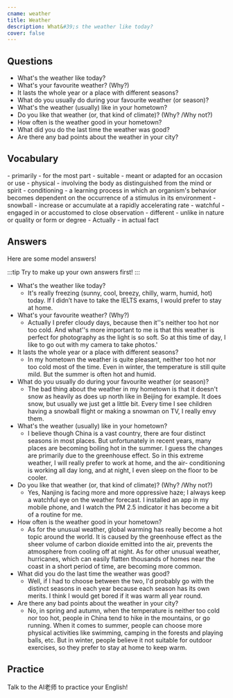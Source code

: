 ```yaml
---
cname: weather
title: Weather
description: What&#39;s the weather like today?
cover: false
---
```

<banner></banner>

## Questions

- What&#39;s the weather like today?
- What&#39;s your favourite weather? (Why?)
- It lasts the whole year or a place with different seasons?
- What do you usually do during your favourite weather (or season)?
- What&#39;s the weather (usually) like in your hometown?
- Do you like that weather (or, that kind of climate)? (Why? &#x2F;Why not?)
- How often is the weather good in your hometown?
- What did you do the last time the weather was good?
- Are there any bad points about the weather in your city?

## Vocabulary

<vocab-list>
- primarily
  - for the most part
- suitable
  - meant or adapted for an occasion or use
- physical
  - involving the body as distinguished from the mind or spirit
- conditioning
  - a learning process in which an organism&#39;s behavior becomes dependent on the occurrence of a stimulus in its environment  
- snowball
  - increase or accumulate at a rapidly accelerating rate  
- watchful
  - engaged in or accustomed to close observation
- different
  - unlike in nature or quality or form or degree
- Actually
  - in actual fact

<!-- blank -->

</vocab-list>

## Answers
Here are some model answers!

:::tip
Try to make up your own answers first!
:::

- What&#39;s the weather like today?
  - It&#39;s really freezing (sunny, cool, breezy, chilly, warm, humid, hot) today. If I didn’t have to take the IELTS exams, I would prefer to stay at home.
- What&#39;s your favourite weather? (Why?)
  - Actually I prefer cloudy days, because then it&#39;&#39;s neither too hot nor too cold. And what&#39;&#39;s more important to me is that this weather is perfect for photography as the light is so soft. So at this time of day, I like to go out with my camera to take photos.&#39;
- It lasts the whole year or a place with different seasons?
  - In my hometown the weather is quite pleasant, neither too hot nor too cold most of the time. Even in winter, the temperature is still quite mild. But the summer is often hot and humid.
- What do you usually do during your favourite weather (or season)?
  - The bad thing about the weather in my hometown is that it doesn&#39;t snow as heavily as does up north like in Beijing for example. It does snow, but usually we just get a little bit. Every time I see children having a snowball flight or making a snowman on TV, I really envy them.
- What&#39;s the weather (usually) like in your hometown?
  - I believe though China is a vast country, there are four distinct seasons in most places. But unfortunately in recent years, many places are becoming boiling hot in the summer. I guess the changes are primarily due to the greenhouse effect. So in this extreme weather, I will really prefer to work at home, and the air- conditioning is working all day long, and at night, I even sleep on the floor to be cooler.
- Do you like that weather (or, that kind of climate)? (Why? &#x2F;Why not?)
  - Yes, Nanjing is facing more and more oppressive haze; I always keep a watchful eye on the weather forecast. I installed an app in my mobile phone, and I watch the PM 2.5 indicator it has become a bit of a routine for me.
- How often is the weather good in your hometown?
  - As for the unusual weather, global warming has really become a hot topic around the world. It is caused by the greenhouse effect as the sheer volume of carbon dioxide emitted into the air, prevents the atmosphere from cooling off at night. As for other unusual weather, hurricanes, which can easily flatten thousands of homes near the coast in a short period of time, are becoming more common.
- What did you do the last time the weather was good?
  - Well, if I had to choose between the two, I&#39;d probably go with the distinct seasons in each year because each season has its own merits. I think I would get bored if it was warm all year round.
- Are there any bad points about the weather in your city?
  - No, in spring and autumn, when the temperature is neither too cold nor too hot, people in China tend to hike in the mountains, or go running. When it comes to summer, people can choose more physical activities like swimming, camping in the forests and playing balls, etc. But in winter, people believe it not suitable for outdoor exercises, so they prefer to stay at home to keep warm.

## Practice
Talk to the AI老师 to practice your English!
<qrfooter></qrfooter>
